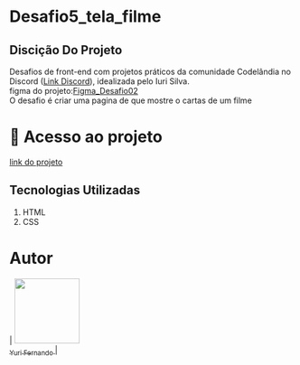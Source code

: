 # Desafio5_tela_filme

<h2>Discição Do Projeto</h2>
<p>Desafios de front-end com projetos práticos da comunidade Codelândia no Discord (<a href="https://discord.com/channels/853354677411905578/853363178901733387">Link Discord</a>), idealizada pelo Iuri Silva. <br>
  figma do projeto:<a href="https://www.figma.com/file/Yb9IBH56g7T1hdIyZ3BMNO/Desafios---Codel%C3%A2ndia?node-id=5867%3A2&mode=dev">Figma_Desafio02</a> <br>
  O desafio é criar uma pagina de que mostre o cartas de um filme
</p>


# 📁 Acesso ao projeto
<a href="https://yurifernand.github.io/Desafio5_tela_filme/" Target="_blank"> link do projeto</a>

<h2>Tecnologias Utilizadas</h2>
<ol>
  <li>HTML</li>
  <li>CSS</li>
</ol>

# Autor

| [<img loading="lazy" src="https://avatars.githubusercontent.com/u/82898931?v=4" width=115><br><sub>Yuri Fernando </sub>](https://github.com/YuriFernand) |
